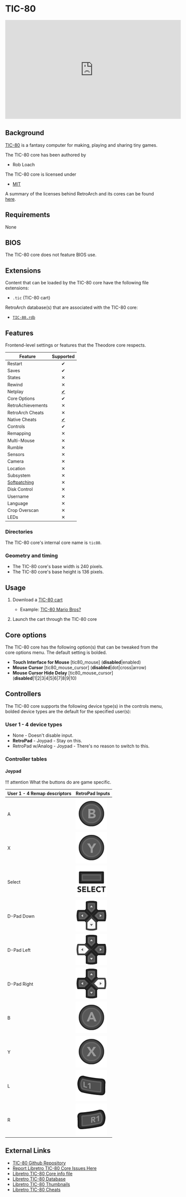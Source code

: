 # TIC-80

<iframe width="560" height="315" src="https://www.youtube-nocookie.com/embed/cC-bitICk3w" frameborder="0" allow="accelerometer; autoplay; clipboard-write; encrypted-media; gyroscope; picture-in-picture" allowfullscreen></iframe>

## Background

[TIC-80](https://tic.computer) is a fantasy computer for making, playing and sharing tiny games.

The TIC-80 core has been authored by

- Rob Loach

The TIC-80 core is licensed under

- [MIT](https://github.com/nesbox/TIC-80/blob/master/LICENSE)

A summary of the licenses behind RetroArch and its cores can be found [here](../development/licenses.md).

## Requirements

None

## BIOS

The TIC-80 core does not feature BIOS use.

## Extensions

Content that can be loaded by the TIC-80 core have the following file extensions:

- `.tic` (TIC-80 cart)

RetroArch database(s) that are associated with the TIC-80 core:

- [`TIC-80.rdb`](https://github.com/libretro/libretro-database/blob/master/rdb/TIC-80.rdb)

## Features

Frontend-level settings or features that the Theodore core respects.

| Feature           | Supported |
|-------------------|:---------:|
| Restart           | ✔         |
| Saves             | ✔         |
| States            | ✕         |
| Rewind            | ✕         |
| Netplay           | [✔](https://tic.computer/play?cart=893)         |
| Core Options      | ✔         |
| RetroAchievements | ✕         |
| RetroArch Cheats  | ✕         |
| Native Cheats     | [✔](https://github.com/libretro/libretro-database/tree/master/cht/TIC-80)         |
| Controls          | ✔         |
| Remapping         | ✕         |
| Multi-Mouse       | ✕         |
| Rumble            | ✕         |
| Sensors           | ✕         |
| Camera            | ✕         |
| Location          | ✕         |
| Subsystem         | ✕         |
| [Softpatching](../guides/softpatching.md) | ✕         |
| Disk Control      | ✕         |
| Username          | ✕         |
| Language          | ✕         |
| Crop Overscan     | ✕         |
| LEDs              | ✕         |

### Directories

The TIC-80 core's internal core name is `tic80`.

### Geometry and timing

- The TIC-80 core's base width is 240 pixels.
- The TIC-80 core's base height is 136 pixels.

## Usage

1. Download a [TIC-80 cart](https://tic.computer/play)
    - Example: [TIC-80 Mario Bros?](https://tic.computer/play?cart=223)

2. Launch the cart through the TIC-80 core

## Core options

The TIC-80 core has the following option(s) that can be tweaked from the core options menu. The default setting is bolded.

- **Touch Interface for Mouse** [tic80_mouse] (**disabled**|enabled)
- **Mouse Cursor** [tic80_mouse_cursor] (**disabled**|dot|cross|arrow)
- **Mouse Cursor Hide Delay** [tic80_mouse_cursor] (**disabled**|1|2|3|4|5|6|7|8|9|10)

## Controllers

The TIC-80 core supports the following device type(s) in the controls menu, bolded device types are the default for the specified user(s):

### User 1 - 4 device types

- None - Doesn't disable input.
- **RetroPad** - Joypad - Stay on this.
- RetroPad w/Analog - Joypad - There's no reason to switch to this.

### Controller tables

#### Joypad

!!! attention
	What the buttons do are game specific.

| User 1 - 4 Remap descriptors | RetroPad Inputs                                |
|------------------------------|------------------------------------------------|
| A                            | ![](../image/retropad/retro_b.png)             |
| X                            | ![](../image/retropad/retro_y.png)             |
| Select                       | ![](../image/retropad/retro_select.png)        |
| D-Pad Down                   | ![](../image/retropad/retro_dpad_down.png)     |
| D-Pad Left                   | ![](../image/retropad/retro_dpad_left.png)     |
| D-Pad Right                  | ![](../image/retropad/retro_dpad_right.png)    |
| B                            | ![](../image/retropad/retro_a.png)             |
| Y                            | ![](../image/retropad/retro_x.png)             |
| L                            | ![](../image/retropad/retro_l1.png)            |
| R                            | ![](../image/retropad/retro_r1.png)            |

## External Links

- [TIC-80 Github Repository](https://github.com/nesbox/TIC-80/)
- [Report Libretro TIC-80 Core Issues Here](https://github.com/nesbox/TIC-80/issues)
- [Libretro TIC-80 Core info file](https://github.com/libretro/libretro-super/blob/master/dist/info/tic80_libretro.info)
- [Libretro TIC-80 Database](https://github.com/libretro/libretro-database/blob/master/rdb/TIC-80.rdb)
- [Libretro TIC-80 Thumbnails](https://github.com/libretro-thumbnails/TIC-80)
- [Libretro TIC-80 Cheats](https://github.com/libretro/libretro-database/tree/master/cht/TIC-80)

